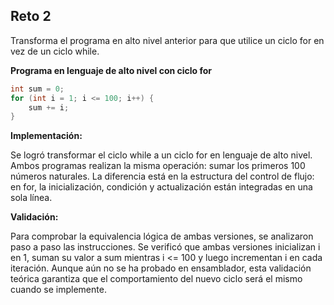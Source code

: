 ## Reto 2

Transforma el programa en alto nivel anterior para que utilice un ciclo for en vez de un ciclo while.

**Programa en lenguaje de alto nivel con ciclo for**

```cpp
int sum = 0;
for (int i = 1; i <= 100; i++) {
    sum += i;
}
```

**Implementación:**

Se logró transformar el ciclo while a un ciclo for en lenguaje de alto nivel. Ambos programas realizan la misma operación: sumar los primeros 100 números naturales. La diferencia está en la estructura del control de flujo: en for, la inicialización, condición y actualización están integradas en una sola línea.

**Validación:**

Para comprobar la equivalencia lógica de ambas versiones, se analizaron paso a paso las instrucciones. Se verificó que ambas versiones inicializan i en 1, suman su valor a sum mientras i <= 100 y luego incrementan i en cada iteración. Aunque aún no se ha probado en ensamblador, esta validación teórica garantiza que el comportamiento del nuevo ciclo será el mismo cuando se implemente.